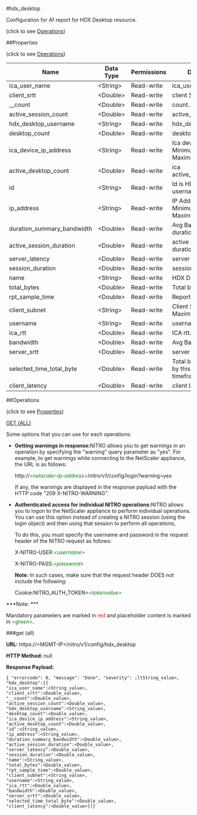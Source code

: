 #hdx_desktop



Configuration for Af report for HDX Desktop resource.

<span>(click to see [Operations](#operations))</span>



##Properties 

<span>(click to see [Operations](#operations))</span>





<table><thead><tr><th>Name</th><th>Data Type</th><th>Permissions</th><th>Description</th></tr></thead><tbody><tr><td>ica_user_name</td><td>&lt;String></td><td>Read-write</td><td>ica_user_name.</td></tr><tr><td>client_srtt</td><td>&lt;Double></td><td>Read-write</td><td>client Smothen RTT..</td></tr><tr><td>__count</td><td>&lt;Double></td><td>Read-write</td><td>count..</td></tr><tr><td>active_session_count</td><td>&lt;Double></td><td>Read-write</td><td>active_session_count..</td></tr><tr><td>hdx_desktop_username</td><td>&lt;String></td><td>Read-write</td><td>hdx_dektop_username.</td></tr><tr><td>desktop_count</td><td>&lt;Double></td><td>Read-write</td><td>desktop_count..</td></tr><tr><td>ica_device_ip_address</td><td>&lt;String></td><td>Read-write</td><td>Ica device IP Address..<br>Minimum length = 1<br>Maximum length = 64</td></tr><tr><td>active_desktop_count</td><td>&lt;Double></td><td>Read-write</td><td>ica active_desktop_count..</td></tr><tr><td>id</td><td>&lt;String></td><td>Read-write</td><td>Id is HDX Desktop username.</td></tr><tr><td>ip_address</td><td>&lt;String></td><td>Read-write</td><td>IP Address..<br>Minimum length = 1<br>Maximum length = 64</td></tr><tr><td>duration_summary_bandwidth</td><td>&lt;Double></td><td>Read-write</td><td>Avg Bandwidth for duration summary..</td></tr><tr><td>active_session_duration</td><td>&lt;Double></td><td>Read-write</td><td>active session duration..</td></tr><tr><td>server_latency</td><td>&lt;Double></td><td>Read-write</td><td>server latency..</td></tr><tr><td>session_duration</td><td>&lt;Double></td><td>Read-write</td><td>session duration..</td></tr><tr><td>name</td><td>&lt;String></td><td>Read-write</td><td>HDX Desktop Name.</td></tr><tr><td>total_bytes</td><td>&lt;Double></td><td>Read-write</td><td>Total bytes..</td></tr><tr><td>rpt_sample_time</td><td>&lt;Double></td><td>Read-write</td><td>Report Sample time..</td></tr><tr><td>client_subnet</td><td>&lt;String></td><td>Read-write</td><td>Client Subnet..<br>Maximum length = 64</td></tr><tr><td>username</td><td>&lt;String></td><td>Read-write</td><td>username.</td></tr><tr><td>ica_rtt</td><td>&lt;Double></td><td>Read-write</td><td>ICA rtt..</td></tr><tr><td>bandwidth</td><td>&lt;Double></td><td>Read-write</td><td>Avg Bandwidth..</td></tr><tr><td>server_srtt</td><td>&lt;Double></td><td>Read-write</td><td>server Smothen RTT..</td></tr><tr><td>selected_time_total_byte</td><td>&lt;Double></td><td>Read-write</td><td>Total bytes accounted by this URL in sampled timeframe..</td></tr><tr><td>client_latency</td><td>&lt;Double></td><td>Read-write</td><td>client latency..</td></tr></tbody></table>

##Operations 

<span>(click to see [Properties](#properties))</span>





[GET (ALL)](#get-all)





Some options that you can use for each operations:

<ul><li><p><b>Getting warnings in response:</b>NITRO allows you to get warnings in an operation by specifying the "warning" query parameter as "yes". For example, to get warnings while connecting to the NetScaler appliance, the URL is as follows:</p><p>http://<span style="color:green;font-style:italic;">&lt;netscaler-ip-address&gt;</span>/nitro/v1/config/login?warning=yes</p><p>If any, the warnings are displayed in the response payload with the HTTP code "209 X-NITRO-WARNING".</p></li><li><p><b>Authenticated access for individual NITRO operations:</b>NITRO allows you to logon to the NetScaler appliance to perform individual operations. You can use this option instead of creating a NITRO session (using the login object) and then using that session to perform all operations,</p><p>To do this, you must specify the username and password in the request header of the NITRO request as follows:</p><p>X-NITRO-USER:<span style="color:green;font-style:italic;">&lt;username&gt;</span></p><p>X-NITRO-PASS:<span style="color:green;font-style:italic;">&lt;password&gt;</span></p><p><b>Note: </b>In such cases, make sure that the request header DOES not include the following:</p><p>Cookie:NITRO_AUTH_TOKEN=<span style="color:green;font-style:italic;">&lt;tokenvalue&gt;</span></p></li></ul>







***Note: *** 

Mandatory parameters are marked in <span style="color:#FF0000;">red</span> and placeholder content is marked in <span style="color:green;font-style:italic">&lt;green&gt;</span>.



###get (all)







<b>URL: </b>https://&lt;MGMT-IP&gt;/nitro/v1/config/hdx_desktop

<b>HTTP Method: </b>null

<b>Response Payload: </b>
```
{ "errorcode": 0, "message": "Done", "severity": ;ltString_value>, "hdx_desktop":[{
"ica_user_name":<String_value>,
"client_srtt":<Double_value>,
"__count":<Double_value>,
"active_session_count":<Double_value>,
"hdx_desktop_username":<String_value>,
"desktop_count":<Double_value>,
"ica_device_ip_address":<String_value>,
"active_desktop_count":<Double_value>,
"id":<String_value>,
"ip_address":<String_value>,
"duration_summary_bandwidth":<Double_value>,
"active_session_duration":<Double_value>,
"server_latency":<Double_value>,
"session_duration":<Double_value>,
"name":<String_value>,
"total_bytes":<Double_value>,
"rpt_sample_time":<Double_value>,
"client_subnet":<String_value>,
"username":<String_value>,
"ica_rtt":<Double_value>,
"bandwidth":<Double_value>,
"server_srtt":<Double_value>,
"selected_time_total_byte":<Double_value>,
"client_latency":<Double_value>}]}
```







